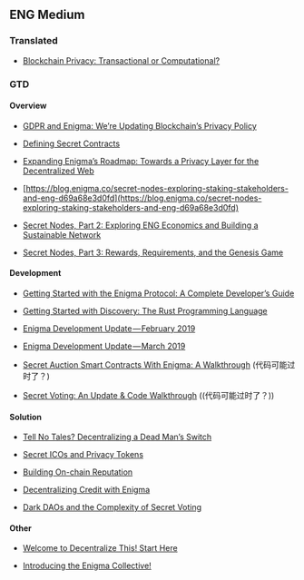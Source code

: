 ## ENG Medium

### Translated 
- [Blockchain Privacy: Transactional or Computational?](https://github.com/BithackTech/enigma-bithack/blob/master/medium/privacy_transactional_or_computational.md)

### GTD

#### Overview 

- [GDPR and Enigma: We’re Updating Blockchain’s Privacy Policy](https://blog.enigma.co/gdpr-and-enigma-were-updating-blockchain-s-privacy-policy-d245ab00da07)

- [Defining Secret Contracts](https://blog.enigma.co/defining-secret-contracts-f40ddee67ef2)

- [Expanding Enigma’s Roadmap: Towards a Privacy Layer for the Decentralized Web](https://blog.enigma.co/expanding-enigmas-roadmap-towards-a-privacy-layer-for-the-decentralized-web-f1d6b7908251)

- [https://blog.enigma.co/secret-nodes-exploring-staking-stakeholders-and-eng-d69a68e3d0fd](https://blog.enigma.co/secret-nodes-exploring-staking-stakeholders-and-eng-d69a68e3d0fd)

- [Secret Nodes, Part 2: Exploring ENG Economics and Building a Sustainable Network](https://blog.enigma.co/secret-nodes-part-2-exploring-eng-economics-and-building-a-sustainable-network-3d0e9f8a9d40)

- [Secret Nodes, Part 3: Rewards, Requirements, and the Genesis Game](https://blog.enigma.co/secret-nodes-part-3-rewards-requirements-and-the-genesis-game-cfbe81dad455)

#### Development

- [Getting Started with the Enigma Protocol: A Complete Developer’s Guide](https://blog.enigma.co/getting-started-with-the-enigma-protocol-a-complete-developers-guide-170b7dfa5c0f)

- [Getting Started with Discovery: The Rust Programming Language](https://blog.enigma.co/getting-started-with-discovery-the-rust-programming-language-4d1e0b06de15)

- [Enigma Development Update — February 2019](https://blog.enigma.co/enigma-development-update-february-2019-2dad12152177)

- [Enigma Development Update — March 2019](https://blog.enigma.co/enigma-development-update-march-2019-74b6c1557d28)

- [Secret Auction Smart Contracts With Enigma: A Walkthrough](https://blog.enigma.co/secret-auction-smart-contracts-with-enigma-a-walkthrough-ec27f89f9f7c) (代码可能过时了？)

- [Secret Voting: An Update & Code Walkthrough](https://blog.enigma.co/secret-voting-an-update-code-walkthrough-605e8635e725) ((代码可能过时了？))
 
#### Solution

- [Tell No Tales? Decentralizing a Dead Man’s Switch](https://blog.enigma.co/tell-no-tales-decentralizing-a-dead-mans-switch-6217e2f4361b)

- [Secret ICOs and Privacy Tokens](https://blog.enigma.co/secret-icos-and-privacy-tokens-d77ed505514d)

- [Building On-chain Reputation](https://blog.enigma.co/building-on-chain-reputation-79139abe1730)

- [Decentralizing Credit with Enigma](https://blog.enigma.co/decentralizing-credit-with-enigma-440c6648b4d8)

- [Dark DAOs and the Complexity of Secret Voting](https://blog.enigma.co/dark-daos-and-the-complexity-of-secret-voting-fc3b4fe4d666)

#### Other

- [Welcome to Decentralize This! Start Here](https://blog.enigma.co/welcome-to-decentralize-this-start-here-f2d6fc7aa906)

- [Introducing the Enigma Collective!](https://blog.enigma.co/introducing-the-enigma-collective-3b5cefdda167)
